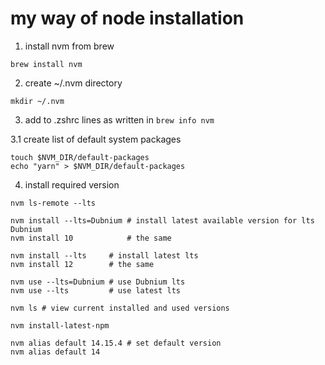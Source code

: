 # my way of node installation

1. install nvm from brew
```
brew install nvm
```

2. create ~/.nvm directory
```
mkdir ~/.nvm
```

3. add to .zshrc lines as written in ```brew info nvm```

3.1 create list of default system packages
```
touch $NVM_DIR/default-packages
echo "yarn" > $NVM_DIR/default-packages
```

4. install required version
```
nvm ls-remote --lts

nvm install --lts=Dubnium # install latest available version for lts Dubnium
nvm install 10            # the same

nvm install --lts     # install latest lts
nvm install 12        # the same

nvm use --lts=Dubnium # use Dubnium lts
nvm use --lts         # use latest lts

nvm ls # view current installed and used versions

nvm install-latest-npm

nvm alias default 14.15.4 # set default version
nvm alias default 14
```
